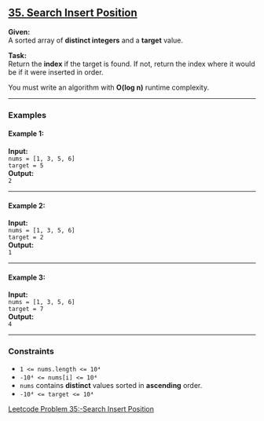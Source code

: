 
## [35. Search Insert Position](https://leetcode.com/problems/search-insert-position/)

**Given:**  
A sorted array of **distinct integers** and a **target** value.

**Task:**  
Return the **index** if the target is found. If not, return the index where it would be if it were inserted in order.

You must write an algorithm with **O(log n)** runtime complexity.

---

### Examples

#### Example 1:

**Input:**  
`nums = [1, 3, 5, 6]`  
`target = 5`  
**Output:**  
`2`

---

#### Example 2:

**Input:**  
`nums = [1, 3, 5, 6]`  
`target = 2`  
**Output:**  
`1`

---

#### Example 3:

**Input:**  
`nums = [1, 3, 5, 6]`  
`target = 7`  
**Output:**  
`4`

---

### Constraints

- `1 <= nums.length <= 10⁴`
- `-10⁴ <= nums[i] <= 10⁴`
- `nums` contains **distinct** values sorted in **ascending** order.
- `-10⁴ <= target <= 10⁴`


[Leetcode Problem 35:-Search Insert Position](https://leetcode.com/problems/search-insert-position/description/)
